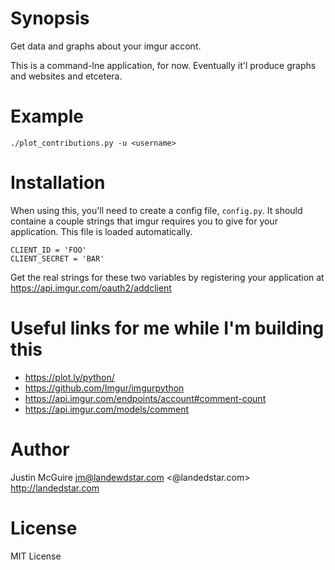 # Synopsis

Get data and graphs about your imgur accont.

This is a command-lne application, for now. Eventually it'l produce graphs and
websites and etcetera.

# Example

`./plot_contributions.py -u <username>`

# Installation

When using this, you'll need to create a config file, `config.py`. It should
containe a couple strings that imgur requires you to give for your application.
This file is loaded automatically.

    CLIENT_ID = 'FOO'
    CLIENT_SECRET = 'BAR'

Get the real strings for these two variables by registering your application at
https://api.imgur.com/oauth2/addclient

# Useful links for me while I'm building this

 - https://plot.ly/python/
 - https://github.com/Imgur/imgurpython
 - https://api.imgur.com/endpoints/account#comment-count
 - https://api.imgur.com/models/comment

# Author

Justin McGuire <jm@landewdstar.com> <@landedstar.com> http://landedstar.com

# License

MIT License

